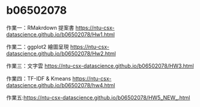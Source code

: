 # b06502078

作業一：RMakrdown 提案書 https://ntu-csx-datascience.github.io/b06502078/Hw1.html

作業二：ggplot2 繪圖呈現 https://ntu-csx-datascience.github.io/b06502078/Hw2.html

作業三：文字雲 https://ntu-csx-datascience.github.io/b06502078/HW3.html

作業四：TF-IDF & Kmeans https://ntu-csx-datascience.github.io/b06502078/hw4.html

作業五:https://ntu-csx-datascience.github.io/b06502078/HW5_NEW_.html
